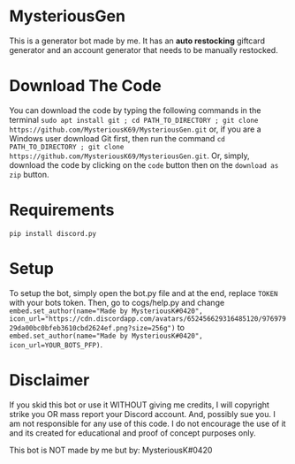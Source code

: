 # MysteriousGen
This is a generator bot made by me. It has an **auto restocking** giftcard generator and an account generator that needs to be manually restocked.
# Download The Code
You can download the code by typing the following commands in the terminal `sudo apt install git ; cd PATH_TO_DIRECTORY ; git clone https://github.com/MysteriousK69/MysteriousGen.git` or, if you are a Windows user download Git first, then run the command  `cd PATH_TO_DIRECTORY ; git clone https://github.com/MysteriousK69/MysteriousGen.git`. Or, simply, download the code by clicking on the `code` button then on the `download as zip` button.
# Requirements
`pip install discord.py`
# Setup
To setup the bot, simply open the bot.py file and at the end, replace `TOKEN` with your bots token. Then, go to cogs/help.py and change `embed.set_author(name="Made by MysteriousK#0420", icon_url="https://cdn.discordapp.com/avatars/652456629316485120/97697929da00bc0bfeb3610cbd2624ef.png?size=256g")`  to `embed.set_author(name="Made by MysteriousK#0420", icon_url=YOUR_BOTS_PFP)`.
# Disclaimer
If you skid this bot or use it WITHOUT giving me credits, I will copyright strike you OR mass report your Discord account. And, possibly sue you. I am not responsible for any use of this code. I do not encourage the use of it and its created for educational and proof of concept purposes only.

This bot is NOT made by me but by:
MysteriousK#0420
